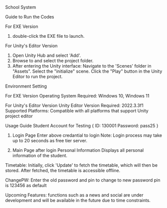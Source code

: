 School System

Guide to Run the Codes

For EXE Version
1. double-click the EXE file to launch.

For Unity's Editor Version
1. Open Unity Hub and select 'Add'.
2. Browse to and select the project folder.
3. After entering the Unity interface:
Navigate to the 'Scenes' folder in "Assets".
Select the "initialize" scene.
Click the "Play" button in the Unity Editor to run the project.

Environment Setting

For EXE Version
Operating System Required: Windows 10, Windows 11

For Unity's Editor Version
Unity Editor Version Required: 2022.3.3f1
Supported Platforms: Compatible with all platforms that support Unity project editor

Usage Guide
Student Account for Testing
{
ID: 130001
Password: pass25
}

1. Login Page
Enter above credantial to login
Note: Login process may take up to 20 seconds as free tier server.

2. Main Page after login
Personal Information
Displays all personal information of the student.

Timetable:
Initially, click 'Update' to fetch the timetable, which will then be stored.
After fetched, the timetable is accessible offline.

ChangePW:
Enter the old password and pin to change to new password
pin is 123456 as default

Upcoming Features:
functions such as a news and social are under development and will be available in the future due to time constraints.
